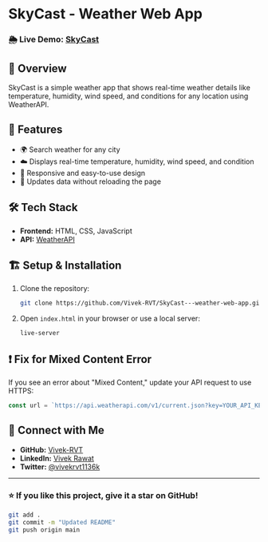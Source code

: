# SkyCast - Weather Web App

### 🌦 Live Demo: [SkyCast](https://vivek-rvt.github.io/SkyCast---weather-web-app/)

## 📌 Overview
SkyCast is a simple weather app that shows real-time weather details like temperature, humidity, wind speed, and conditions for any location using WeatherAPI.

## 🚀 Features
- 🌍 Search weather for any city
- ☁️ Displays real-time temperature, humidity, wind speed, and condition
- 🎨 Responsive and easy-to-use design
- 🔄 Updates data without reloading the page

## 🛠 Tech Stack
- **Frontend:** HTML, CSS, JavaScript
- **API:** [WeatherAPI](https://www.weatherapi.com/)

## 🏗 Setup & Installation
1. Clone the repository:
   ```sh
   git clone https://github.com/Vivek-RVT/SkyCast---weather-web-app.git
   ```
2. Open `index.html` in your browser or use a local server:
   ```sh
   live-server
   ```

## ❗ Fix for Mixed Content Error
If you see an error about "Mixed Content," update your API request to use HTTPS:
```js
const url = `https://api.weatherapi.com/v1/current.json?key=YOUR_API_KEY&q=City&aqi=no`;
```

## 💬 Connect with Me
- **GitHub:** [Vivek-RVT](https://github.com/Vivek-RVT)
- **LinkedIn:** [Vivek Rawat](https://www.linkedin.com/in/vivek-rawat-763234341)
- **Twitter:** [@vivekrvt1136k](https://twitter.com/vivekrvt1136k)

---
### ⭐ If you like this project, give it a star on GitHub!
```sh
git add .
git commit -m "Updated README"
git push origin main
```

